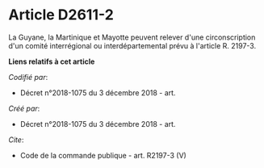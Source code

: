 # Article D2611-2

La Guyane, la Martinique et Mayotte peuvent relever d'une circonscription d'un comité interrégional ou interdépartemental
prévu à l'article R. 2197-3.

**Liens relatifs à cet article**

_Codifié par_:

  - Décret n°2018-1075 du 3 décembre 2018 - art.

_Créé par_:

  - Décret n°2018-1075 du 3 décembre 2018 - art.

_Cite_:

  - Code de la commande publique - art. R2197-3 (V)

